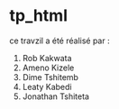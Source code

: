 # tp_html

ce travzil a été réalisé par :
1. Rob Kakwata
2. Ameno Kizele
3. Dime Tshitemb
4. Leaty Kabedi
5. Jonathan Tshiteta

